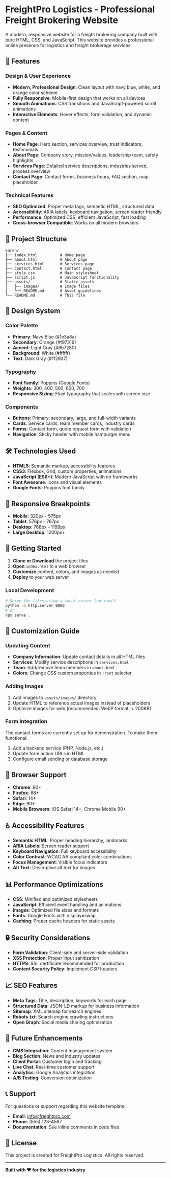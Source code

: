 # FreightPro Logistics - Professional Freight Brokering Website

A modern, responsive website for a freight brokering company built with pure HTML, CSS, and JavaScript. This website provides a professional online presence for logistics and freight brokerage services.

## 🚀 Features

### Design & User Experience
- **Modern, Professional Design**: Clean layout with navy blue, white, and orange color scheme
- **Fully Responsive**: Mobile-first design that works on all devices
- **Smooth Animations**: CSS transitions and JavaScript-powered scroll animations
- **Interactive Elements**: Hover effects, form validation, and dynamic content

### Pages & Content
- **Home Page**: Hero section, services overview, trust indicators, testimonials
- **About Page**: Company story, mission/values, leadership team, safety highlights
- **Services Page**: Detailed service descriptions, industries served, process overview
- **Contact Page**: Contact forms, business hours, FAQ section, map placeholder

### Technical Features
- **SEO Optimized**: Proper meta tags, semantic HTML, structured data
- **Accessibility**: ARIA labels, keyboard navigation, screen reader friendly
- **Performance**: Optimized CSS, efficient JavaScript, fast loading
- **Cross-browser Compatible**: Works on all modern browsers

## 📁 Project Structure

```
karen/
├── index.html          # Home page
├── about.html          # About page
├── services.html       # Services page
├── contact.html        # Contact page
├── style.css           # Main stylesheet
├── script.js           # JavaScript functionality
├── assets/             # Static assets
│   ├── images/         # Image files
│   └── README.md       # Asset guidelines
└── README.md           # This file
```

## 🎨 Design System

### Color Palette
- **Primary**: Navy Blue (#1e3a8a)
- **Secondary**: Orange (#f97316)
- **Accent**: Light Gray (#6b7280)
- **Background**: White (#ffffff)
- **Text**: Dark Gray (#1f2937)

### Typography
- **Font Family**: Poppins (Google Fonts)
- **Weights**: 300, 400, 500, 600, 700
- **Responsive Sizing**: Fluid typography that scales with screen size

### Components
- **Buttons**: Primary, secondary, large, and full-width variants
- **Cards**: Service cards, team member cards, industry cards
- **Forms**: Contact form, quote request form with validation
- **Navigation**: Sticky header with mobile hamburger menu

## 🛠️ Technologies Used

- **HTML5**: Semantic markup, accessibility features
- **CSS3**: Flexbox, Grid, custom properties, animations
- **JavaScript (ES6+)**: Modern JavaScript with no frameworks
- **Font Awesome**: Icons and visual elements
- **Google Fonts**: Poppins font family

## 📱 Responsive Breakpoints

- **Mobile**: 320px - 575px
- **Tablet**: 576px - 767px
- **Desktop**: 768px - 1199px
- **Large Desktop**: 1200px+

## 🚀 Getting Started

1. **Clone or Download** the project files
2. **Open** `index.html` in a web browser
3. **Customize** content, colors, and images as needed
4. **Deploy** to your web server

### Local Development
```bash
# Serve the files using a local server (optional)
python -m http.server 8000
# or
npx serve .
```

## 📝 Customization Guide

### Updating Content
- **Company Information**: Update contact details in all HTML files
- **Services**: Modify service descriptions in `services.html`
- **Team**: Add/remove team members in `about.html`
- **Colors**: Change CSS custom properties in `:root` selector

### Adding Images
1. Add images to `assets/images/` directory
2. Update HTML to reference actual images instead of placeholders
3. Optimize images for web (recommended: WebP format, < 200KB)

### Form Integration
The contact forms are currently set up for demonstration. To make them functional:
1. Add a backend service (PHP, Node.js, etc.)
2. Update form action URLs in HTML
3. Configure email sending or database storage

## 🔧 Browser Support

- **Chrome**: 90+
- **Firefox**: 88+
- **Safari**: 14+
- **Edge**: 90+
- **Mobile Browsers**: iOS Safari 14+, Chrome Mobile 90+

## ♿ Accessibility Features

- **Semantic HTML**: Proper heading hierarchy, landmarks
- **ARIA Labels**: Screen reader support
- **Keyboard Navigation**: Full keyboard accessibility
- **Color Contrast**: WCAG AA compliant color combinations
- **Focus Management**: Visible focus indicators
- **Alt Text**: Descriptive alt text for images

## 📊 Performance Optimizations

- **CSS**: Minified and optimized stylesheets
- **JavaScript**: Efficient event handling and animations
- **Images**: Optimized file sizes and formats
- **Fonts**: Google Fonts with display=swap
- **Caching**: Proper cache headers for static assets

## 🔒 Security Considerations

- **Form Validation**: Client-side and server-side validation
- **XSS Protection**: Proper input sanitization
- **HTTPS**: SSL certificate recommended for production
- **Content Security Policy**: Implement CSP headers

## 📈 SEO Features

- **Meta Tags**: Title, description, keywords for each page
- **Structured Data**: JSON-LD markup for business information
- **Sitemap**: XML sitemap for search engines
- **Robots.txt**: Search engine crawling instructions
- **Open Graph**: Social media sharing optimization

## 🎯 Future Enhancements

- **CMS Integration**: Content management system
- **Blog Section**: News and industry updates
- **Client Portal**: Customer login and tracking
- **Live Chat**: Real-time customer support
- **Analytics**: Google Analytics integration
- **A/B Testing**: Conversion optimization

## 📞 Support

For questions or support regarding this website template:
- **Email**: info@freightpro.com
- **Phone**: (555) 123-4567
- **Documentation**: See inline comments in code files

## 📄 License

This project is created for FreightPro Logistics. All rights reserved.

---

**Built with ❤️ for the logistics industry**